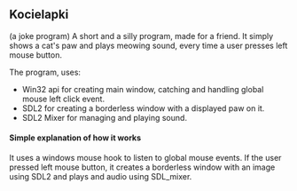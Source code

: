 ## Kocielapki
(a joke program) A short and a silly program, made for a friend. It simply shows a cat's paw and plays meowing sound, every time a user presses left mouse button.

The program, uses:
- Win32 api for creating main window, catching and handling global mouse left click event.
- SDL2 for creating a borderless window with a displayed paw on it.
- SDL2 Mixer for managing and playing sound.

#### Simple explanation of how it works ####
It uses a windows mouse hook to listen to global mouse events. If the user pressed left mouse button, it creates a borderless window with an image using SDL2 and plays and audio using SDL_mixer.
